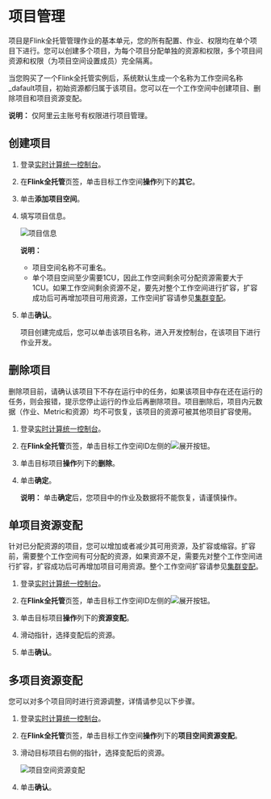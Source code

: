 # 项目管理

项目是Flink全托管管理作业的基本单元，您的所有配置、作业、权限均在单个项目下进行。您可以创建多个项目，为每个项目分配单独的资源和权限，多个项目间资源和权限（为项目空间设置成员）完全隔离。

当您购买了一个Flink全托管实例后，系统默认生成一个名称为工作空间名称\_dafault项目，初始资源都归属于该项目。您可以在一个工作空间中创建项目、删除项目和项目资源变配。

**说明：** 仅阿里云主账号有权限进行项目管理。

## 创建项目

1.  登录[实时计算统一控制台](https://realtime-compute.console.aliyun.com/regions/cn-shanghai)。

2.  在**Flink全托管**页签，单击目标工作空间**操作**列下的**其它**。

3.  单击**添加项目空间**。

4.  填写项目信息。

    ![项目信息](https://static-aliyun-doc.oss-cn-hangzhou.aliyuncs.com/assets/img/zh-CN/1243973061/p176849.png)

    **说明：**

    -   项目空间名称不可重名。
    -   单个项目空间至少需要1CU，因此工作空间剩余可分配资源需要大于1CU。如果工作空间剩余资源不足，要先对整个工作空间进行扩容，扩容成功后可再增加项目可用资源，工作空间扩容请参见[集群变配](/cn.zh-CN/Flink全托管/集群配置管理/集群变配.md)。
5.  单击**确认**。

    项目创建完成后，您可以单击该项目名称，进入开发控制台，在该项目下进行作业开发。


## 删除项目

删除项目前，请确认该项目下不存在运行中的任务，如果该项目中存在还在运行的任务，则会报错，提示您停止运行的作业后再删除项目。项目删除后，项目内元数据（作业、Metric和资源）均不可恢复，该项目的资源可被其他项目扩容使用。

1.  登录[实时计算统一控制台](https://realtime-compute.console.aliyun.com/regions/cn-shanghai)。

2.  在**Flink全托管**页签，单击目标工作空间ID左侧的![展开按钮](https://static-aliyun-doc.oss-cn-hangzhou.aliyuncs.com/assets/img/zh-CN/2243973061/p176852.png)。

3.  单击目标项目**操作**列下的**删除**。

4.  单击**确定**。

    **说明：** 单击**确定**后，您项目中的作业及数据将不能恢复，请谨慎操作。


## 单项目资源变配

针对已分配资源的项目，您可以增加或者减少其可用资源，及扩容或缩容。扩容前，需要整个工作空间有可分配的资源，如果资源不足，需要先对整个工作空间进行扩容，扩容成功后可再增加项目可用资源。整个工作空间扩容请参见[集群变配](/cn.zh-CN/Flink全托管/集群配置管理/集群变配.md)。

1.  登录[实时计算统一控制台](https://realtime-compute.console.aliyun.com/regions/cn-shanghai)。

2.  在**Flink全托管**页签，单击目标工作空间ID左侧的![展开按钮](https://static-aliyun-doc.oss-cn-hangzhou.aliyuncs.com/assets/img/zh-CN/2243973061/p176852.png)。

3.  单击目标项目**操作**列下的**资源变配**。

4.  滑动指针，选择变配后的资源。

5.  单击**确认**。


## 多项目资源变配

您可以对多个项目同时进行资源调整，详情请参见以下步骤。

1.  登录[实时计算统一控制台](https://realtime-compute.console.aliyun.com/regions/cn-shanghai)。

2.  在**Flink全托管**页签，单击目标工作空间**操作**列下的**项目空间资源变配**。

3.  滑动目标项目右侧的指针，选择变配后的资源。

    ![项目空间资源变配](https://static-aliyun-doc.oss-cn-hangzhou.aliyuncs.com/assets/img/zh-CN/2243973061/p176864.png)

4.  单击**确认**。


